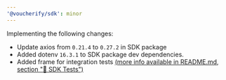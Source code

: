```yaml
---
'@voucherify/sdk': minor
---
```



Implementing the following changes:
- Update axios from `0.21.4` to `0.27.2` in SDK package
- Added dotenv `16.3.1` to SDK package dev dependencies.
- Added frame for integration tests [(more info available in README.md, section "🧪 SDK Tests")](..%2F..%2FREADME.md)
